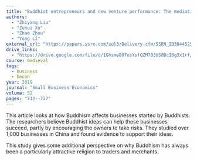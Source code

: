 ```yaml
---
title: "Buddhist entrepreneurs and new venture performance: The mediating role of entrepreneurial risk-taking"
authors:
  - "Zhiyang Liu"
  - "Zuhui Xu"
  - "Zhao Zhou"
  - "Yong Li"
external_url: "https://papers.ssrn.com/sol3/Delivery.cfm/SSRN_ID3044525_code651404.pdf?abstractid=3044525&mirid=1"
drive_links:
  - "https://drive.google.com/file/d/1Ghsme80TosXsfQZM703US0BcI0g3x1rf/view?usp=drive_link"
course: medieval
tags:
  - business
  - becon
year: 2019
journal: "Small Business Economics"
volume: 52
pages: "713--727"
---
```


This article looks at how Buddhism affects businesses started by Buddhists. The researchers believe Buddhist ideas can help these businesses succeed, partly by encouraging the owners to take risks. They studied over 1,000 businesses in China and found evidence to support their ideas.

This study gives some additional perspective on why Buddhism has always been a particularly attractive religion to traders and merchants.
